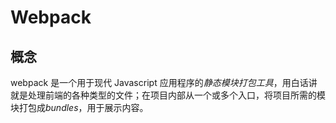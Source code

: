 # Webpack

## 概念

webpack 是一个用于现代 Javascript 应用程序的*静态模块打包工具*，用白话讲就是处理前端的各种类型的文件；在项目内部从一个或多个入口，将项目所需的模块打包成*bundles*，用于展示内容。
